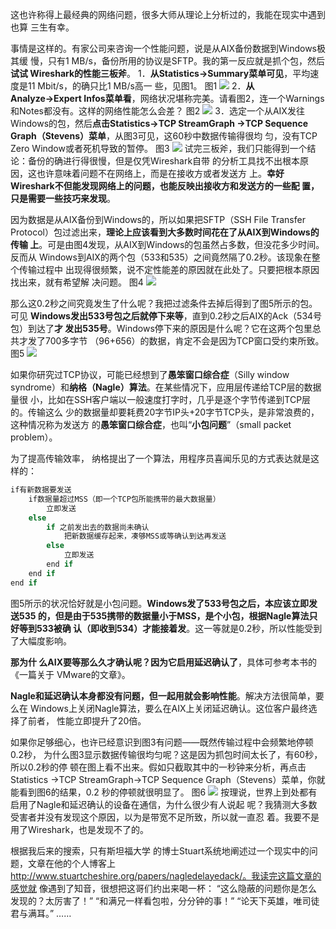 这也许称得上最经典的网络问题，很多大师从理论上分析过的，我能在现实中遇到也算 三生有幸。 

事情是这样的。有家公司来咨询一个性能问题，说是从AIX备份数据到Windows极其缓 慢，只有1 MB/s，备份所用的协议是SFTP。我的第一反应就是抓个包，然后**试试 Wireshark的性能三板斧**。
1．**从Statistics→Summary菜单可见**，平均速度是11 Mbit/s，的确只比1 MB/s高一 些，见图1。 
图1
![](https://image-1307616428.cos.ap-beijing.myqcloud.com/Obsidian/202307071637497.png)
2．**从Analyze→Expert Infos菜单看**，网络状况堪称完美。请看图2，连一个Warnings 和Notes都没有。这样的网络性能怎么会差？ 
图2 
![](https://image-1307616428.cos.ap-beijing.myqcloud.com/Obsidian/202307071638091.png)
3．选定一个从AIX发往Windows的包，然后**点击Statistics→TCP StreamGraph →TCP Sequence Graph（Stevens）菜单**，从图3可见，这60秒中数据传输得很均 匀，没有TCP Zero Window或者死机导致的暂停。
图3
![](https://image-1307616428.cos.ap-beijing.myqcloud.com/Obsidian/202307071641990.png)
试完三板斧，我们只能得到一个结论：备份的确进行得很慢，但是仅凭Wireshark自带 的分析工具找不出根本原因，这也许意味着问题不在网络上，而是在接收方或者发送方 上。**幸好Wireshark不但能发现网络上的问题，也能反映出接收方和发送方的一些配 置，只是需要一些技巧来发现**。 

因为数据是从AIX备份到Windows的，所以如果把SFTP（SSH File Transfer Protocol）包过滤出来，**理论上应该看到大多数时间花在了从AIX到Windows的传输 上**。可是由图4发现，从AIX到Windows的包虽然占多数，但没花多少时间。反而从 Windows到AIX的两个包（533和535）之间竟然隔了0.2秒。该现象在整个传输过程中 出现得很频繁，说不定性能差的原因就在此处了。只要把根本原因找出来，就有希望解 决问题。 
图4
![](https://image-1307616428.cos.ap-beijing.myqcloud.com/Obsidian/202307071643145.png)

那么这0.2秒之间究竟发生了什么呢？我把过滤条件去掉后得到了图5所示的包。可见 **Windows发出533号包之后就停下来等**，直到0.2秒之后AIX的Ack（534号包）到达了**才 发出535号**。Windows停下来的原因是什么呢？它在这两个包里总共才发了700多字节 （96+656）的数据，肯定不会是因为TCP窗口受约束所致。 
图5 
![](https://image-1307616428.cos.ap-beijing.myqcloud.com/Obsidian/202307071646210.png)

如果你研究过TCP协议，可能已经想到了**愚笨窗口综合症**（Silly window syndrome）和**纳格（Nagle）算法**。在某些情况下，应用层传递给TCP层的数据量很 小，比如在SSH客户端以一般速度打字时，几乎是逐个字节传递到TCP层的。传输这么 少的数据量却要耗费20字节IP头+20字节TCP头，是非常浪费的，这种情况称为发送方 的**愚笨窗口综合症**，也叫“**小包问题**”（small packet problem）。

为了提高传输效率， 纳格提出了一个算法，用程序员喜闻乐见的方式表达就是这样的： 
```java
if有新数据要发送 　
    if数据量超过MSS（即一个TCP包所能携带的最大数据量） 　　
        立即发送 　
    else 　　
        if 之前发出去的数据尚未确认 　　　
            把新数据缓存起来，凑够MSS或等确认到达再发送 　　
        else 　　　
            立即发送 　　
        end if 　
    end if 
end if 
```
图5所示的状况恰好就是小包问题。**Windows发了533号包之后，本应该立即发送535 的，但是由于535携带的数据量小于MSS，是个小包，根据Nagle算法只好等到533被确 认（即收到534）才能接着发**。这一等就是0.2秒，所以性能受到了大幅度影响。

**那为什 么AIX要等那么久才确认呢？因为它启用延迟确认了**，具体可参考本书的《一篇关于 VMware的文章》。

**Nagle和延迟确认本身都没有问题，但一起用就会影响性能**。解决方法很简单，要么在 Windows上关闭Nagle算法，要么在AIX上关闭延迟确认。这位客户最终选择了前者， 性能立即提升了20倍。 

如果你足够细心，也许已经意识到图3有问题——既然传输过程中会频繁地停顿0.2秒， 为什么图3显示数据传输很均匀呢？这是因为抓包时间太长了，有60秒，所以0.2秒的停 顿在图上看不出来。假如只截取其中的一秒钟来分析，再点击Statistics →TCP StreamGraph→TCP Sequence Graph（Stevens）菜单，你就能看到图6的结果，0.2 秒的停顿就很明显了。 
图6 
![](https://image-1307616428.cos.ap-beijing.myqcloud.com/Obsidian/202307071651408.png)
按理说，世界上到处都有启用了Nagle和延迟确认的设备在通信，为什么很少有人说起 呢？我猜测大多数受害者并没有发现这个原因，以为是带宽不足所致，所以就一直忍 着。我要不是用了Wireshark，也是发现不了的。

根据我后来的搜索，只有斯坦福大学 的博士Stuart系统地阐述过一个现实中的问题，文章在他的个人博客上 http://www.stuartcheshire.org/papers/nagledelayedack/。我读完这篇文章的感觉就 像遇到了知音，很想把这哥们约出来喝一杯： “这么隐蔽的问题你是怎么发现的？太厉害了！” “和满兄一样看包啦，分分钟的事！” “论天下英雄，唯司徒君与满耳。” ……